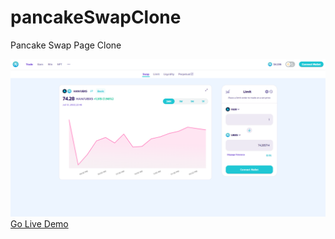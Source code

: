 # pancakeSwapClone
Pancake Swap Page Clone

![SS](https://github.com/emirhan-yagci/pancakeSwapClone/blob/master/resim_2022-07-12_223459174.png)
[Go Live Demo](https://pancakeswapcloneemirhan.netlify.app)
